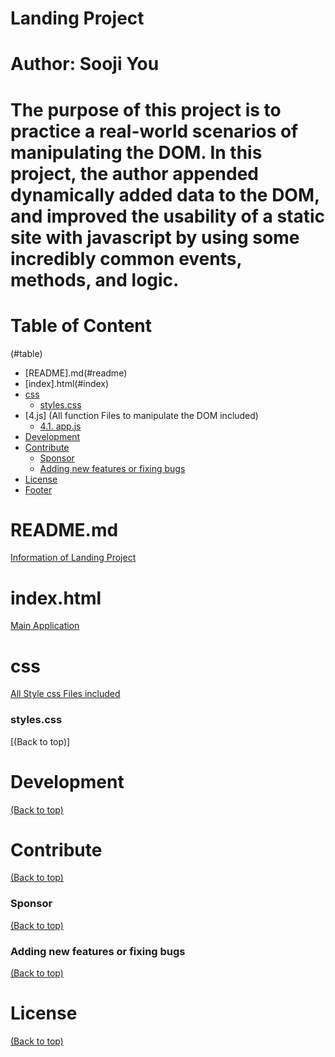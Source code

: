 <!-- Add banner here -->
# Landing Project
# Author: Sooji You
<!-- Describe your project in brief -->
# The purpose of this project is to practice a real-world scenarios of manipulating the DOM. In this project, the author appended dynamically added data to the DOM, and improved the usability of a static site with javascript by using some incredibly common events, methods, and logic.

# Table of Content
(#table)
- [README].md(#readme)
- [index].html(#index)
- [css](#css)
  - [styles.css](#styles)
- [4.js] (All function Files to manipulate the DOM included)
  - [4.1. app.js](#app)
- [Development](#development)
- [Contribute](#contribute)
    - [Sponsor](#sponsor)
    - [Adding new features or fixing bugs](#adding-new-features-or-fixing-bugs)
- [License](#license)
- [Footer](#footer)

# README.md 
[Information of Landing Project](#table)

# index.html
[Main Application](#table)
# css
[All Style css Files included](#table)
### styles.css
[(Back to top)]

# Development
[(Back to top)](#table)

# Contribute
[(Back to top)](#table)


### Sponsor
[(Back to top)](#table)



### Adding new features or fixing bugs
[(Back to top)](#table)


# License
[(Back to top)](#table)

